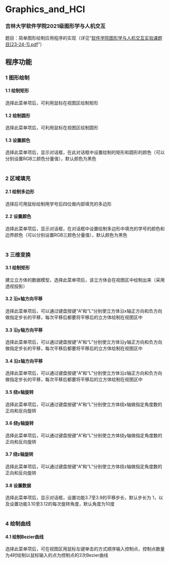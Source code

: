 # Graphics_and_HCI
### 吉林大学软件学院2021级图形学与人机交互
题目：简单图形绘制应用程序的实现（详见“[软件学院图形学与人机交互实验课题目[23-24-1].pdf](https://github.com/wulixinlaimujiji/Graphics_and_HCI/blob/master/%E8%BD%AF%E4%BB%B6%E5%AD%A6%E9%99%A2%E5%9B%BE%E5%BD%A2%E5%AD%A6%E4%B8%8E%E4%BA%BA%E6%9C%BA%E4%BA%A4%E4%BA%92%E5%AE%9E%E9%AA%8C%E8%AF%BE%E9%A2%98%E7%9B%AE%5B23-24-1%5D.pdf)”）

## 程序功能
### 1 图形绘制
#### 1.1 绘制矩形
选择此菜单项后，可利用鼠标在视图区绘制矩形
#### 1.2 绘制圆形
选择此菜单项后，可利用鼠标在视图区绘制圆形
#### 1.3 设置颜色
选择此菜单项后，显示对话框，在此对话框中设置绘制的矩形和圆形的颜色（可以分别设置RGB三颜色分量值），默认颜色为黑色<br><br>

### 2 区域填充
#### 2.1 绘制多边形
选择后可用鼠标绘制用学号后四位做内部填充的多边形
#### 2.2 设置颜色
选择此菜单项后，显示对话框，在对话框中设置绘制多边形中填充的学号的颜色和边界颜色（可以分别设置RGB三颜色分量值），默认颜色为黑色<br><br>

### 3 三维变换
#### 3.1 绘制矩形
建立立方体的数据模型，选择此菜单项后，该立方体会在视图区中绘制出来（采用透视投影）
#### 3.2 沿x轴方向平移
选择此菜单项后，可以通过键盘按键“A”和“L”分别使立方体沿x轴正方向和负方向做指定步长的平移，每次平移后都要将平移后的立方体绘制在视图区中
#### 3.3 沿y轴方向平移
选择此菜单项后，可以通过键盘按键“A”和“L”分别使立方体沿y轴正方向和负方向做指定步长的平移，每次平移后都要将平移后的立方体绘制在视图区中
#### 3.4 沿z轴方向平移
选择此菜单项后，可以通过键盘按键“A”和“L”分别使立方体沿z轴正方向和负方向做指定步长的平移，每次平移后都要将平移后的立方体绘制在视图区中
#### 3.5 绕x轴旋转
选择此菜单项后，可以通过键盘按键“A”和“L”分别使立方体绕x轴做指定角度数的正向和反向旋转
#### 3.6 绕y轴旋转
选择此菜单项后，可以通过键盘按键“A”和“L”分别使立方体绕y轴做指定角度数的正向和反向旋转
#### 3.7 绕z轴旋转
选择此菜单项后，可以通过键盘按键“A”和“L”分别使立方体绕z轴做指定角度数的正向和反向旋转
#### 3.8 设置数据
选择此菜单项后，显示对话框，设置功能3.7至3.9的平移步长，默认步长为 1，以及设置功能3.10至3.12的每次旋转角度，默认角度为10度<br><br>

### 4 绘制曲线
#### 4.1 绘制Bezier曲线 
选择此菜单项后，可在视图区用鼠标左键单击的方式顺序输入控制点，控制点数量为4时绘制以鼠标输入的点为控制点的3次Bezier曲线
